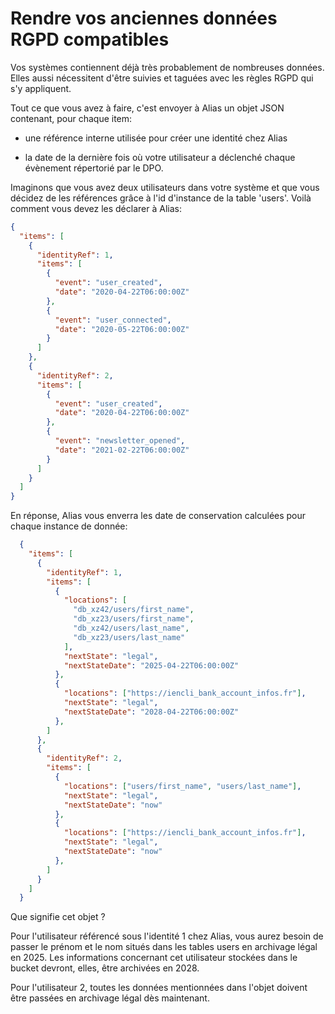 # Rendre vos anciennes données RGPD compatibles

Vos systèmes contiennent déjà très probablement de nombreuses données. Elles aussi nécessitent d'être suivies et taguées avec les règles RGPD qui s'y appliquent. 

Tout ce que vous avez à faire, c'est envoyer à Alias un objet JSON contenant, pour chaque item:

- une référence interne utilisée pour créer une identité chez Alias

- la date de la dernière fois où votre utilisateur a déclenché chaque évènement répertorié par le DPO.

Imaginons que vous avez deux utilisateurs dans votre système et que vous décidez de les références grâce à l'id d'instance de la table 'users'. Voilà comment vous devez les déclarer à Alias: 

```json
{
  "items": [
    {
      "identityRef": 1,
      "items": [
        {
          "event": "user_created",
          "date": "2020-04-22T06:00:00Z"
        },
        {
          "event": "user_connected",
          "date": "2020-05-22T06:00:00Z"
        }
      ]
    },
    {
      "identityRef": 2, 
      "items": [
        {
          "event": "user_created",
          "date": "2020-04-22T06:00:00Z"
        },
        {
          "event": "newsletter_opened",
          "date": "2021-02-22T06:00:00Z"
        }
      ]
    }
  ]
}
```

En réponse, Alias vous enverra les date de conservation calculées pour chaque instance de donnée:

```json
  {
    "items": [
      {
        "identityRef": 1,
        "items": [
          {
            "locations": [
              "db_xz42/users/first_name",
              "db_xz23/users/first_name",
              "db_xz42/users/last_name",
              "db_xz23/users/last_name"
            ],
            "nextState": "legal",
            "nextStateDate": "2025-04-22T06:00:00Z"
          },
          {
            "locations": ["https://iencli_bank_account_infos.fr"],
            "nextState": "legal",
            "nextStateDate": "2028-04-22T06:00:00Z"
          },
        ]
      },
      {
        "identityRef": 2,
        "items": [
          {
            "locations": ["users/first_name", "users/last_name"],
            "nextState": "legal",
            "nextStateDate": "now"
          },
          {
            "locations": ["https://iencli_bank_account_infos.fr"],
            "nextState": "legal",
            "nextStateDate": "now"
          },
        ]
      }
    ]
  }
```

Que signifie cet objet ?

Pour l'utilisateur référencé sous l'identité 1 chez Alias, vous aurez besoin de passer le prénom et le nom situés dans les tables users en archivage légal en 2025. Les informations concernant cet utilisateur stockées dans le bucket devront, elles, être archivées en 2028.

Pour l'utilisateur 2, toutes les données mentionnées dans l'objet doivent être passées en archivage légal dès maintenant.
